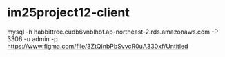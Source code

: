 # im25project12-client
mysql -h habbittree.cudb6vnblhbf.ap-northeast-2.rds.amazonaws.com -P 3306 -u admin -p
https://www.figma.com/file/3ZtQinbPbSvvcR0uA330xf/Untitled
